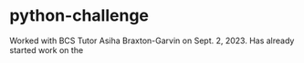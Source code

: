 # python-challenge
Worked with BCS Tutor Asiha Braxton-Garvin on Sept. 2, 2023. 
    Has already started work on the 